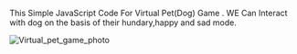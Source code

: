 This Simple JavaScript Code For Virtual Pet(Dog) Game .
WE Can Interact with dog on the basis of their hundary,happy and sad mode.

![Virtual_pet_game_photo](https://github.com/ShrutiiChavan/Virtual_pet_game/assets/153729013/0504fdae-31fb-4dd7-af6b-4543626b749c)
